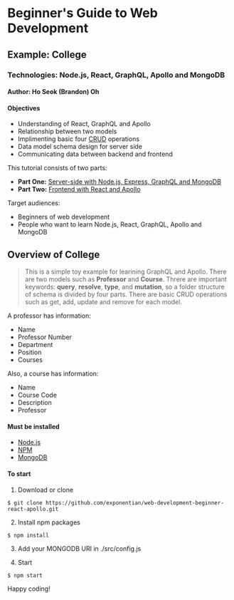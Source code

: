 # Beginner's Guide to Web Development
## Example: College
### Technologies: Node.js, React, GraphQL, Apollo and MongoDB
#### Author: Ho Seok (Brandon) Oh


#### Objectives
- Understanding of React, GraphQL and Apollo
- Relationship between two models
- Implimenting basic four [CRUD](https://en.wikipedia.org/wiki/Create,_read,_update_and_delete) operations
- Data model schema design for server side
- Communicating data between backend and frontend


This tutorial consists of two parts: 
- **Part One:** [Server-side with Node.js, Express, GraphQL and MongoDB](https://github.com/exponentian/web-development-beginner-node-express-graphql)
- **Part Two:** [Frontend with React and Apollo](https://github.com/exponentian/web-development-beginner-react-apollo)


Target audiences:
- Beginners of web development
- People who want to learn Node.js, React, GraphQL, Apollo and MongoDB


## Overview of College

> This is a simple toy example for learining GraphQL and Apollo. There are two models such as **Professor** and **Course**. Threre are important keywords: **query**, **resolve**, **type**, and **mutation**, so a folder structure of schema is divided by four parts. There are basic CRUD operations such as get, add, update and remove for each model.


A professor has information:
- Name
- Professor Number
- Department
- Position
- Courses

Also, a course has information:
- Name
- Course Code
- Description
- Professor


#### Must be installed
- [Node.js](https://nodejs.org/en/download/)
- [NPM](https://docs.npmjs.com/cli/install)
- [MongoDB](https://docs.mongodb.com/manual/installation/)


#### To start

1. Download or clone

```
$ git clone https://github.com/exponentian/web-development-beginner-react-apollo.git
```

2. Install npm packages

```
$ npm install
```

3. Add your MONGODB URI in ./src/config.js

4. Start

```
$ npm start
```


Happy coding!